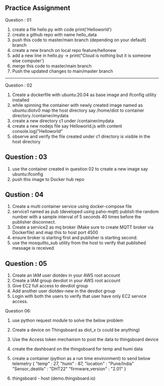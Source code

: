 Practice Assignment
-------------------------
Question : 01
1. create a file hello.py with code print('Helloworld') 
2. create a github repo with name hello_data
3. push this code to master/main branch (depending on your default) branch
4. create a new branch on local repo feature/hellonew
5. add a new line in hello.py -> print("Cloud is nothing but it is someone else computer')
6. merge this code to master/main branch
7. Push the updated changes to main/master branch
--------------------------------------------------------------------------------
Question : 02
1. Create a dockerfile with ubuntu:20.04 as base image and ifconfig utility installed
2. while spinning the container with newly created image named as ubuntu:diotv0
   map the host directory say /home/diot to container directory /container/mydata
3. create a new directory c1 under /container/mydata
4. create a new nodejs file say Helloworld.js with content console.log("Helloworld"
5. observe and verify the file created under c1 directory is visible in the host directory

Question : 03
-----------------
1. use the container created in question 02 to create a new image say ubuntu:ifconfig
2. push this image to Docker hub repo

Qustion : 04
--------------------
1. Create a multi container service using docker-compose file
2. service1 named as pub (developed using paho-mqtt) publish the random number with a sample interval of 5 seconds 40 times before the publisher disconnect.
3. Create a service2 as mq broker (Make sure to create MQTT broker via Dockerfile) and map this to host port 4500
4. ensure broker is starting first and publisher is starting second.
5. use the mosquitto_sub utility from the host to verify that published message is received.

Question : 05
-------------------------
1. Create an IAM user diotdev in your AWS root account
2. Create a IAM group devdiot in your AWS root account
3. Give EC2 full access to devdiot group
4. Add another user diotdev-new in the devdiot group
5. Login with both the users to verify that user have only EC2 service access.

Question 06:
1. use python request module to solve the below problem
2. Create a device on Thingsboard as diot_x (x could be anything)
3. Use the Access token mechanism to post the data to thingsboard device
4. create the dashboard on the thingsboard for temp and humi data
5. create a container (python as a run time environment) to send below telemetry
   {
      "temp" : 27,
      "humi" : 87,
      "location" : "Pune/India"
      "Sensor_deatils" : "DHT22"
      "firmware_version" : "2.01"
   }

6. thingsboard - host (demo.thingsboard.io)









